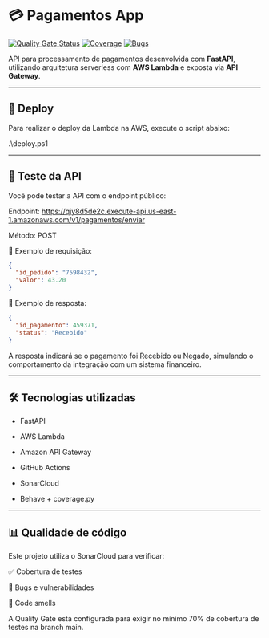 # 💳 Pagamentos App

[![Quality Gate Status](https://sonarcloud.io/api/project_badges/measure?project=FIAP-Tech-Challenge-SOAT-10_pagamentos-app&metric=alert_status)](https://sonarcloud.io/summary/new_code?id=FIAP-Tech-Challenge-SOAT-10_pagamentos-app)
[![Coverage](https://sonarcloud.io/api/project_badges/measure?project=FIAP-Tech-Challenge-SOAT-10_pagamentos-app&metric=coverage)](https://sonarcloud.io/summary/new_code?id=FIAP-Tech-Challenge-SOAT-10_pagamentos-app)
[![Bugs](https://sonarcloud.io/api/project_badges/measure?project=FIAP-Tech-Challenge-SOAT-10_pagamentos-app&metric=bugs)](https://sonarcloud.io/summary/new_code?id=FIAP-Tech-Challenge-SOAT-10_pagamentos-app)

API para processamento de pagamentos desenvolvida com **FastAPI**, utilizando arquitetura serverless com **AWS Lambda** e exposta via **API Gateway**.

---

## 🚀 Deploy

Para realizar o deploy da Lambda na AWS, execute o script abaixo:


.\deploy.ps1

---

## 🧪 Teste da API
Você pode testar a API com o endpoint público:

Endpoint: https://qjy8d5de2c.execute-api.us-east-1.amazonaws.com/v1/pagamentos/enviar

Método: POST

🔸 Exemplo de requisição:
```json
{
  "id_pedido": "7598432",
  "valor": 43.20
}
```

🔸 Exemplo de resposta:
```json
{
  "id_pagamento": 459371,
  "status": "Recebido"
}
```

A resposta indicará se o pagamento foi Recebido ou Negado, simulando o comportamento da integração com um sistema financeiro.

---

## 🛠 Tecnologias utilizadas



* FastAPI

* AWS Lambda

* Amazon API Gateway

* GitHub Actions

* SonarCloud

* Behave + coverage.py

---

## 📊 Qualidade de código

Este projeto utiliza o SonarCloud para verificar:

✅ Cobertura de testes

🐞 Bugs e vulnerabilidades

📐 Code smells

A Quality Gate está configurada para exigir no mínimo 70% de cobertura de testes na branch main.